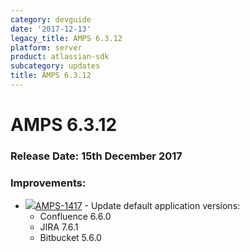 ```yaml
---
category: devguide
date: '2017-12-13'
legacy_title: AMPS 6.3.12
platform: server
product: atlassian-sdk
subcategory: updates
title: AMPS 6.3.12
---
```

# AMPS 6.3.12

### Release Date: 15th December 2017

### Improvements:

- <a href="https://ecosystem.atlassian.net/browse/AMPS-1417" class="jira-issue-key"><img src="https://ecosystem.atlassian.net/secure/viewavatar?size=xsmall&amp;avatarId=15318&amp;avatarType=issuetype" class="icon" />AMPS-1417</a> - Update default application versions: 
    * Confluence 6.6.0
    * JIRA 7.6.1
    * Bitbucket 5.6.0